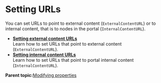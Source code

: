 # Setting URLs 

You can set URLs to point to external content \(`ExternalContentURL`\) or to internal content, that is to nodes in the portal \(`InternalContentURL`\).

-   **[Setting external content URLs ](../dev/ctrlrapit_set_url_ext.md)**  
Learn how to set URLs that point to external content \(`ExternalContentURL`\).
-   **[Setting internal content URLs ](../dev/ctrlrapit_set_url_int.md)**  
Learn how to set URLs that point to portal internal content \(`InternalContentURL`\).

**Parent topic:**[Modifying properties ](../dev/ctrlrapit_mdfy_props.md)

